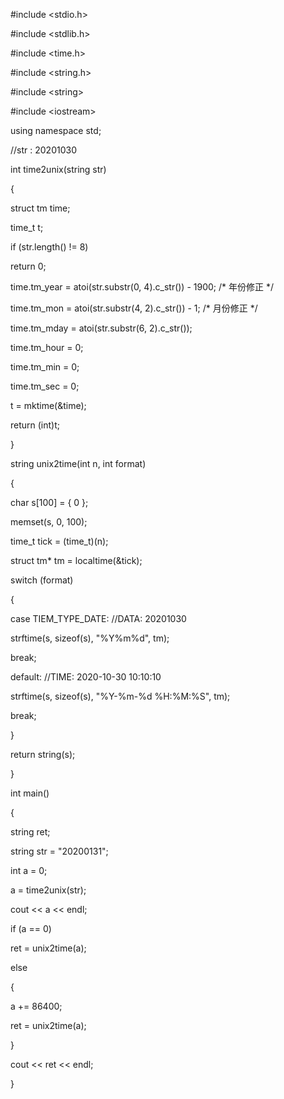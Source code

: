 \#include \<stdio.h\>

\#include \<stdlib.h\>

\#include \<time.h\>

\#include \<string.h\>

\#include \<string\>

\#include \<iostream\>

using namespace std;

//str : 20201030

int time2unix(string str)

{

struct tm time;

time_t t;

if (str.length() != 8)

return 0;

time.tm_year = atoi(str.substr(0, 4).c_str()) - 1900; /\* 年份修正 \*/

time.tm_mon = atoi(str.substr(4, 2).c_str()) - 1; /\* 月份修正 \*/

time.tm_mday = atoi(str.substr(6, 2).c_str());

time.tm_hour = 0;

time.tm_min = 0;

time.tm_sec = 0;

t = mktime(&time);

return (int)t;

}

string unix2time(int n, int format)

{

char s[100] = { 0 };

memset(s, 0, 100);

time_t tick = (time_t)(n);

struct tm\* tm = localtime(&tick);

switch (format)

{

case TIEM_TYPE_DATE: //DATA: 20201030

strftime(s, sizeof(s), "%Y%m%d", tm);

break;

default: //TIME: 2020-10-30 10:10:10

strftime(s, sizeof(s), "%Y-%m-%d %H:%M:%S", tm);

break;

}

return string(s);

}

int main()

{

string ret;

string str = "20200131";

int a = 0;

a = time2unix(str);

cout \<\< a \<\< endl;

if (a == 0)

ret = unix2time(a);

else

{

a += 86400;

ret = unix2time(a);

}

cout \<\< ret \<\< endl;

}
